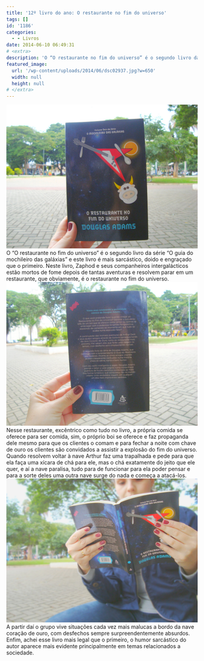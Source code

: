 ```yaml
---
title: '12º livro do ano: O restaurante no fim do universo'
tags: []
id: '1186'
categories:
  - - Livros
date: 2014-06-10 06:49:31
# <extra>
description: 'O “O restaurante no fim do universo” é o segundo livro da série “O guia do mochileiro das galáxias” e este livro é mais sarcástico, doido e engraçado que o primeiro. Neste livro, Zaphod e seus companheiros intergalácticos estão mortos de fome depois de tantas aventuras e resolvem parar em um restaurante, que obviamente, é o restaurante no fim do universo. Nesse restaurante, excêntrico como tudo no livro, a própria comida se oferece para ser comida, sim, o próprio boi se oferece e faz propaganda dele mesmo para que os clientes o comam e para fechar a noite com chave de ouro os clientes são convidados a assistir a explosão do fim do universo. Quando resolvem voltar à nave Arthur faz uma trapalhada e pede para que ela faça uma xícara de chá para ele, mas o chá exatamente do &hellip;'
featured_image: 
  url: '/wp-content/uploads/2014/06/dsc02937.jpg?w=650'
  width: null
  height: null
# </extra>
---
```


[![Capa do livro O restaurante no fim do universo da série O Guia do Mochileiro das Galáxias ](/wp-content/uploads/2014/06/dsc02937.jpg?w=650)](/wp-content/uploads/2014/06/dsc02937.jpg) O “O restaurante no fim do universo” é o segundo livro da série “O guia do mochileiro das galáxias” e este livro é mais sarcástico, doido e engraçado que o primeiro. Neste livro, Zaphod e seus companheiros intergalácticos estão mortos de fome depois de tantas aventuras e resolvem parar em um restaurante, que obviamente, é o restaurante no fim do universo. [![Contra capa do livro O restaurante no fim do universo da série O Guia do Mochileiro das Galáxias ](/wp-content/uploads/2014/06/dsc02938.jpg?w=650)](/wp-content/uploads/2014/06/dsc02938.jpg) Nesse restaurante, excêntrico como tudo no livro, a própria comida se oferece para ser comida, sim, o próprio boi se oferece e faz propaganda dele mesmo para que os clientes o comam e para fechar a noite com chave de ouro os clientes são convidados a assistir a explosão do fim do universo. Quando resolvem voltar à nave Arthur faz uma trapalhada e pede para que ela faça uma xícara de chá para ele, mas o chá exatamente do jeito que ele quer, e aí a nave paralisa, tudo para de funcionar para ela poder pensar e para a sorte deles uma outra nave surge do nada e começa a atacá-los. [![livro O restaurante no fim do universo da série O Guia do Mochileiro das Galáxias ](/wp-content/uploads/2014/06/dsc02942.jpg?w=650)](/wp-content/uploads/2014/06/dsc02942.jpg) A partir daí o grupo vive situações cada vez mais malucas a bordo da nave coração de ouro, com desfechos sempre surpreendentemente absurdos. Enfim, achei esse livro mais legal que o primeiro, o humor sarcástico do autor aparece mais evidente principalmente em temas relacionados a sociedade.
